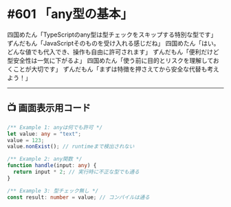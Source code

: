# #601 「any型の基本」

四国めたん「TypeScriptのany型は型チェックをスキップする特別な型です」
ずんだもん「JavaScriptそのものを受け入れる感じだね」
四国めたん「はい。どんな値でも代入でき、操作も自由に許可されます」
ずんだもん「便利だけど型安全性は一気に下がるよ」
四国めたん「使う前に目的とリスクを理解しておくことが大切です」
ずんだもん「まずは特徴を押さえてから安全な代替も考えよう！」

---

## 📺 画面表示用コード

```typescript
/** Example 1: anyは何でも許可 */
let value: any = "text";
value = 123;
value.nonExist(); // runtimeまで検出されない

/** Example 2: any関数 */
function handle(input: any) {
  return input * 2; // 実行時に不正な型でも通る
}

/** Example 3: 型チェック無し */
const result: number = value; // コンパイルは通る
```
